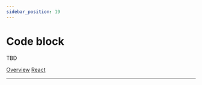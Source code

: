 ```yaml
---
sidebar_position: 19
---
```


# Code block

TBD

<a href='./index.md'> Overview</a>
<a href='./react.md'> React</a>
__________________________________________________________________________________